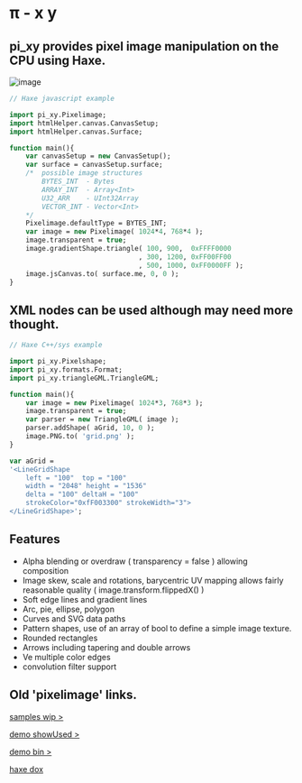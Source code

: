 # π - x y
## pi_xy provides pixel image manipulation on the CPU using Haxe.

![image](https://user-images.githubusercontent.com/20134338/195204970-fa2f6dee-86cf-48e5-a152-cf35e2b4d1cc.png)

```Haxe
// Haxe javascript example 

import pi_xy.Pixelimage;
import htmlHelper.canvas.CanvasSetup;
import htmlHelper.canvas.Surface;

function main(){
    var canvasSetup = new CanvasSetup();
    var surface = canvasSetup.surface; 
    /*  possible image structures 
        BYTES_INT  - Bytes 
        ARRAY_INT  - Array<Int>
        U32_ARR    - UInt32Array
        VECTOR_INT - Vector<Int>
    */
    Pixelimage.defaultType = BYTES_INT;
    var image = new Pixelimage( 1024*4, 768*4 );
    image.transparent = true;
    image.gradientShape.triangle( 100, 900,  0xFFFF0000
                                , 300, 1200, 0xFF00FF00
                                , 500, 1000, 0xFF0000FF );
    image.jsCanvas.to( surface.me, 0, 0 );
}
```
## XML nodes can be used although may need more thought.
```Haxe
// Haxe C++/sys example

import pi_xy.Pixelshape;
import pi_xy.formats.Format;
import pi_xy.triangleGML.TriangleGML;

function main(){ 
    var image = new Pixelimage( 1024*3, 768*3 );
    image.transparent = true;
    var parser = new TriangleGML( image );
    parser.addShape( aGrid, 10, 0 );
    image.PNG.to( 'grid.png' );
}

var aGrid = 
'<LineGridShape
    left = "100"  top = "100"
    width = "2048" height = "1536"
    delta = "100" deltaH = "100"
    strokeColor="0xfF003300" strokeWidth="3">
</LineGridShape>';
```


## Features
- Alpha blending or overdraw ( transparency = false ) allowing composition
- Image skew, scale and rotations, barycentric UV mapping allows fairly reasonable quality ( image.transform.flippedX() )
- Soft edge lines and gradient lines
- Arc, pie, ellipse, polygon
- Curves and SVG data paths
- Pattern shapes, use of an array of bool to define a simple image texture.
- Rounded rectangles
- Arrows including tapering and double arrows
- Ve multiple color edges
- convolution filter support

## Old 'pixelimage' links.

[ samples wip > ](https://nanjizal.github.io/pixelimage-samples) 

[ demo showUsed > ](https://nanjizal.github.io/pixelimage/showUsed/index.html)

[ demo bin > ](https://nanjizal.github.io/pixelimage/bin/index.html)

[ haxe dox ](https://nanjizal.github.io/pixelimage/pages/)


